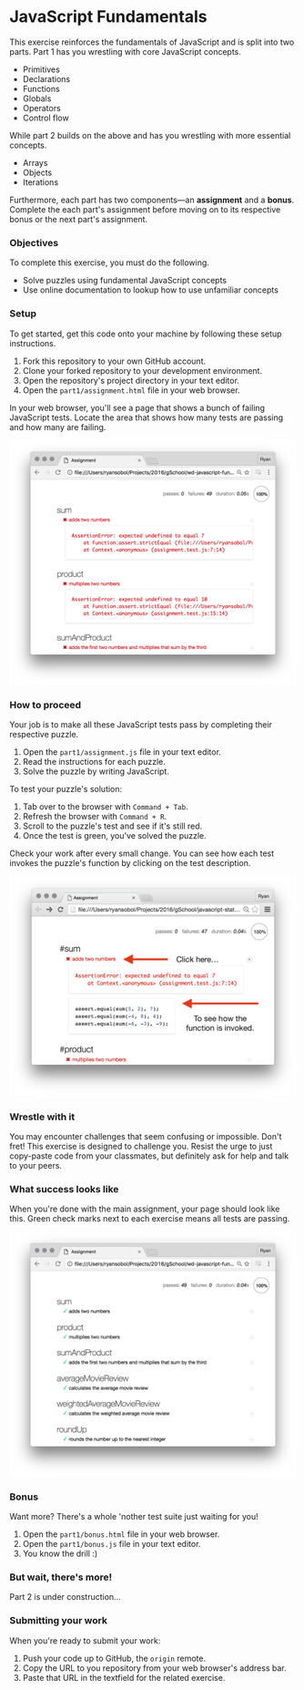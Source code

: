 # JavaScript Fundamentals

This exercise reinforces the fundamentals of JavaScript and is split into two parts. Part 1 has you wrestling with core JavaScript concepts.

- Primitives
- Declarations
- Functions
- Globals
- Operators
- Control flow

While part 2 builds on the above and has you wrestling with more essential concepts.

- Arrays
- Objects
- Iterations

Furthermore, each part has two components—an **assignment** and a **bonus**. Complete the each part's assignment before moving on to its respective bonus or the next part's assignment.

### Objectives

To complete this exercise, you must do the following.

- Solve puzzles using fundamental JavaScript concepts
- Use online documentation to lookup how to use unfamiliar concepts

### Setup

To get started, get this code onto your machine by following these setup instructions.

1. Fork this repository to your own GitHub account.
1. Clone your forked repository to your development environment.
1. Open the repository's project directory in your text editor.
1. Open the `part1/assignment.html` file in your web browser.

In your web browser, you'll see a page that shows a bunch of failing JavaScript tests. Locate the area that shows how many tests are passing and how many are failing.

![](images/failing.png)

### How to proceed

Your job is to make all these JavaScript tests pass by completing their respective puzzle.

1. Open the `part1/assignment.js` file in your text editor.
1. Read the instructions for each puzzle.
1. Solve the puzzle by writing JavaScript.

To test your puzzle's solution:

1. Tab over to the browser with `Command + Tab`.
1. Refresh the browser with `Command + R`.
1. Scroll to the puzzle's test and see if it's still red.
1. Once the test is green, you've solved the puzzle.

Check your work after every small change. You can see how each test invokes the puzzle's function by clicking on the test description.

![](images/invoked.png)

### Wrestle with it

You may encounter challenges that seem confusing or impossible. Don't fret! This exercise is designed to challenge you. Resist the urge to just copy-paste code from your classmates, but definitely ask for help and talk to your peers.

### What success looks like

When you're done with the main assignment, your page should look like this. Green check marks next to each exercise means all tests are passing.

![](images/passing.png)

### Bonus

Want more? There's a whole 'nother test suite just waiting for you!

1. Open the `part1/bonus.html` file in your web browser.
1. Open the `part1/bonus.js` file in your text editor.
1. You know the drill :)

### But wait, there's more!

Part 2 is under construction...

### Submitting your work

When you're ready to submit your work:

1. Push your code up to GitHub, the `origin` remote.
1. Copy the URL to you repository from your web browser's address bar.
1. Paste that URL in the textfield for the related exercise.
